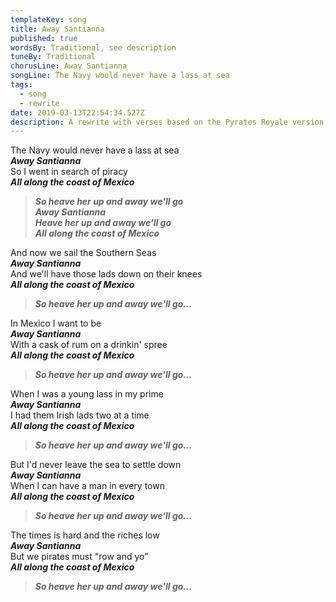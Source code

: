 ```yaml
---
templateKey: song
title: Away Santianna
published: true
wordsBy: Traditional, see description
tuneBy: Traditional
chorusLine: Away Santianna
songLine: The Navy would never have a lass at sea
tags:
  - song
  - rewrite
date: 2019-03-13T22:54:34.527Z
description: A rewrite with verses based on the Pyrates Royale version, and the chorus edited to match how most people sing it at Auntie Shanty.
---
```

The Navy would never have a lass at sea\
***Away Santianna***\
So I went in search of piracy\
***All along the coast of Mexico***

> ***So heave her up and away we'll go***\
> ***Away Santianna***\
> ***Heave her up and away we'll go***\
> ***All along the coast of Mexico***

And now we sail the Southern Seas\
***Away Santianna***\
And we'll have those lads down on their knees\
***All along the coast of Mexico***

> ***So heave her up and away we'll go...***

In Mexico I want to be\
***Away Santianna***\
With a cask of rum on a drinkin' spree\
***All along the coast of Mexico***

> ***So heave her up and away we'll go...***

When I was a young lass in my prime\
***Away Santianna***\
I had them Irish lads two at a time\
***All along the coast of Mexico***

> ***So heave her up and away we'll go...***

But I'd never leave the sea to settle down\
***Away Santianna***\
When I can have a man in every town\
***All along the coast of Mexico***

> ***So heave her up and away we'll go...***

The times is hard and the riches low\
***Away Santianna***\
But we pirates must "row and yo”\
***All along the coast of Mexico***

> ***So heave her up and away we'll go...***
